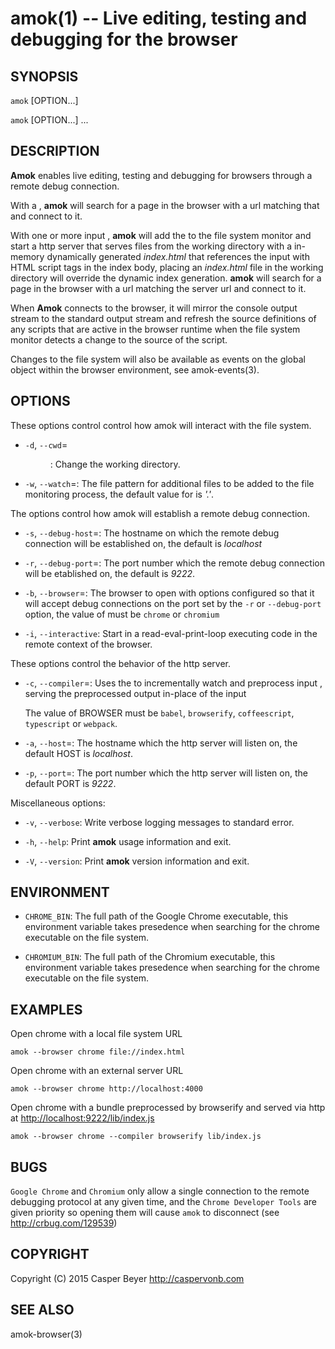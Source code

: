 # amok(1) -- Live editing, testing and debugging for the browser
## SYNOPSIS

`amok` [OPTION...] <URL>

`amok` [OPTION...] <FILE>...

## DESCRIPTION

**Amok** enables live editing, testing and debugging for browsers through a remote debug connection.

With a <URL>, **amok** will search for a page in the browser with a url matching that <URL> and connect to it.

With one or more input <FILES>, **amok** will add the <FILES> to the file system monitor and start a http server that serves files from the working directory with a in-memory dynamically generated *index.html* that references the input <FILES> with HTML script tags in the index body, placing an *index.html* file in the working directory will override the dynamic index generation. **amok** will search for a page in the browser with a url matching the server url and connect to it.

When **Amok** connects to the browser, it will mirror the console output stream to the standard output stream and refresh the source definitions of any scripts that are active in the browser runtime when the file system monitor detects a change to the source of the script.

Changes to the file system will also be available as events on the global object within the browser environment, see amok-events(3).

## OPTIONS
These options control control how amok will interact with the file system.

* `-d`, `--cwd`=<DIR>:
  Change the working directory.

* `-w`, `--watch`=<GLOB>:
  The file pattern for additional files to be added to the file monitoring process, the default value for <GLOB> is *'.'*.

The options control how amok will establish a remote debug connection.

* `-s`, `--debug-host`=<HOST>:
  The hostname on which the remote debug connection will be established on,
  the default <HOST> is *localhost*

* `-r`, `--debug-port`=<PORT>:
  The port number which the remote debug connection will be etablished on,
  the default <PORT> is *9222*.

* `-b`, `--browser`=<BROWSER>:
  The browser to open with options configured so that it will accept debug connections on the port set by the `-r` or `--debug-port` option, the value of <BROWSER> must be `chrome` or `chromium`

* `-i`, `--interactive`:
  Start in a read-eval-print-loop executing code in the remote context of the browser.

These options control the behavior of the http server.

* `-c`, `--compiler`=<COMPILER>:
  Uses the <COMPILER> to incrementally watch and preprocess input <FILES>, serving the preprocessed output in-place of the input <FILES>

  The value of BROWSER must be `babel`, `browserify`, `coffeescript`, `typescript` or `webpack`.

* `-a`, `--host`=<HOST>:
  The hostname which the http server will listen on,
  the default HOST is *localhost*.

* `-p`, `--port`=<PORT>:
  The port number which the http server will listen on,
  the default PORT is *9222*.

Miscellaneous options:

* `-v`, `--verbose`:
  Write verbose logging messages to standard error.

* `-h`, `--help`:
  Print **amok** usage information and exit.

* `-V`, `--version`:
  Print **amok** version information and exit.

## ENVIRONMENT

* `CHROME_BIN`:
  The full path of the Google Chrome executable, this environment variable takes presedence when searching for the chrome executable on the file system.

* `CHROMIUM_BIN`:
  The full path of the Chromium executable, this environment variable takes presedence when searching for the chrome executable on the file system.

## EXAMPLES

Open chrome with a local file system URL

    amok --browser chrome file://index.html

Open chrome with an external server URL

    amok --browser chrome http://localhost:4000

Open chrome with a bundle preprocessed by browserify and served via http at <http://localhost:9222/lib/index.js>

    amok --browser chrome --compiler browserify lib/index.js

## BUGS

`Google Chrome` and `Chromium` only allow a single connection to the remote debugging protocol at any given time, and the `Chrome Developer Tools` are given priority so opening them will cause `amok` to disconnect (see http://crbug.com/129539)

## COPYRIGHT

Copyright (C) 2015 Casper Beyer <http://caspervonb.com>

## SEE ALSO

amok-browser(3)